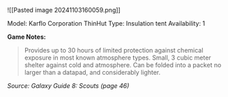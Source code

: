 ![[Pasted image 20241103160059.png]]

Model: Karflo Corporation ThinHut
Type: Insulation tent
Availability: 1

**Game Notes:** 
> Provides up to 30 hours of limited protection against chemical exposure in most known atmosphere types. Small, 3 cubic meter shelter against cold and atmosphere. Can be folded into a packet no larger than a datapad, and considerably lighter.

*Source: Galaxy Guide 8: Scouts (page 46)*